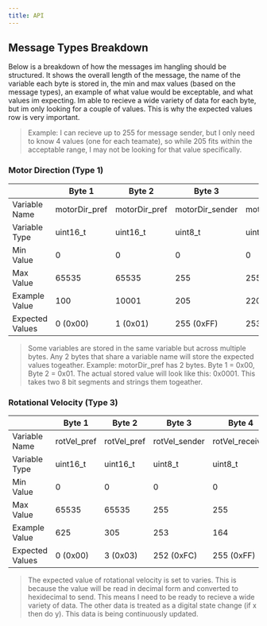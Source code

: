 ```yaml
---
title: API
---
```


## Message Types Breakdown

Below is a breakdown of how the messages im hangling should be structured. It shows the overall length of the message, the name of the variable each byte is stored in, the min and max values (based on the message types), an example of what value would be exceptable, and what values im expecting. Im able to recieve a wide variety of data for each byte, but im only looking for a couple of values. This is why the expected values row is very important.
> Example: I can recieve up to 255 for message sender, but I only need to know 4 values (one for each teamate), so while 205 fits within the acceptable range, I may not be looking for that value specifically.

### Motor Direction (Type 1)

|  | Byte 1 | Byte 2 | Byte 3 | Byte 4 | Byte 5 | Byte 6 | Byte 7 | Byte 8 |
|---|---|---|---|---|---|---|---|---|
| Variable Name | motorDir_pref | motorDir_pref | motorDir_sender | motorDir_receiver | motorDir_data | motorDir_data | motorDir_suf | motorDir_suf |
| Variable Type | uint16_t | uint16_t | uint8_t | uint8_t | uint16_t | uint16_t | uint16_t | uint16_t |
| Min Value | 0 | 0 | 0 | 0 | 0 | 0 | 0 | 0 |
| Max Value | 65535 | 65535 | 255 | 255 | 65535 | 65535 | 65535 | 65535 |
| Example Value | 100 | 10001 | 205 | 220 | 2886 | 17025 | 2040 | 2001 |
| Expected Values | 0 (0x00) | 1 (0x01) | 255 (0xFF) | 253 (0xFD) | 0 (0x00)<br>0 (0x00) | 64 (0x40)<br>65 (0x41) | 0 (0x00) | 32 (0x20) |

> Some variables are stored in the same variable but across multiple bytes. Any 2 bytes that share a variable name will store the expected values togeather. Example: motorDir_pref has 2 bytes. Byte 1 = 0x00, Byte 2 = 0x01. The actual stored value will look like this: 0x0001. This takes two 8 bit segments and strings them togeather.

### Rotational Velocity (Type 3)

|  | Byte 1 | Byte 2 | Byte 3 | Byte 4 | Byte 5 | Byte 6 | Byte 7 | Byte 8 |
|---|---|---|---|---|---|---|---|---|
| Variable Name | rotVel_pref | rotVel_pref | rotVel_sender | rotVel_receiver | rotVel_data | rotVel_data | rotVel_suf | rotVel_suf |
| Variable Type | uint16_t | uint16_t | uint8_t | uint8_t | uint16_t | uint16_t | uint16_t | uint16_t |
| Min Value | 0 | 0 | 0 | 0 | 0 | 0 | 0 | 0 |
| Max Value | 65535 | 65535 | 255 | 255 | 65535 | 65535 | 65535 | 65535 |
| Example Value | 625 | 305 | 253 | 164 | 53244 | 27784 | 7357 | 21346 |
| Expected Values | 0 (0x00) | 3 (0x03) | 252 (0xFC) | 255 (0xFF) | Varies | Varies | 0 (0x00) | 34 (0x22) |

> The expected value of rotational velocity is set to varies. This is because the value will be read in decimal form and converted to hexidecimal to send. This means I need to be ready to recieve a wide variety of data. The other data is treated as a digital state change (if x then do y). This data is being continuously updated.
